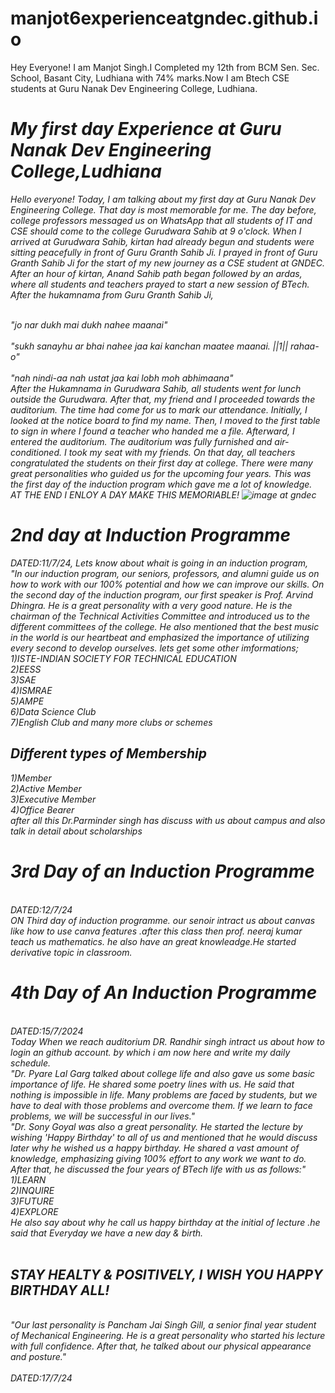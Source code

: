 # manjot6experienceatgndec.github.io
Hey Everyone!
I am Manjot Singh.I Completed my 12th from BCM Sen. Sec. School, Basant City, Ludhiana with 74% marks.Now I am Btech CSE students at Guru Nanak Dev Engineering College, Ludhiana.
<h1>
<i>My first day Experience at Guru Nanak Dev Engineering College,Ludhiana<i/>
  </h1>
<body>
  Hello everyone! Today, I am talking about my first day at Guru Nanak Dev Engineering College. That day is most memorable for me. The day before, college professors messaged us on WhatsApp that all students of IT and CSE should come to the college Gurudwara Sahib at 9 o'clock. When I arrived at Gurudwara Sahib, kirtan had already begun and students were sitting peacefully in front of Guru Granth Sahib Ji. I prayed in front of Guru Granth Sahib Ji for the start of my new journey as a CSE student at GNDEC. After an hour of kirtan, Anand Sahib path began followed by an ardas, where all students and teachers prayed to start a new session of BTech. After the hukamnama from Guru Granth Sahib Ji,

  <br>"jo nar dukh mai dukh nahee maanai"<br/>
 <br> "sukh sanayhu ar bhai nahee jaa kai kanchan maatee maanai. ||1|| rahaa-o"<br/>
 <br> "nah nindi-aa nah ustat jaa kai lobh moh abhimaana"<br/>
After the Hukamnama in Gurudwara Sahib, all students went for lunch outside the Gurudwara. After that, my friend and I proceeded towards the auditorium. The time had come for us to mark our attendance. Initially, I looked at the notice board to find my name. Then, I moved to the first table to sign in where I found a teacher who handed me a file. Afterward, I entered the auditorium. The auditorium was fully furnished and air-conditioned. I took my seat with my friends. On that day, all teachers congratulated the students on their first day at college. There were many great personalities who guided us for the upcoming four years. This was the first day of the induction program which gave me a lot of knowledge.
<br>
AT THE END I ENLOY A DAY MAKE THIS MEMORIABLE!
<img src="https://www.gndec.ac.in/gndec/gne_front.jpg" alt="image at gndec">
<br>
<h1>2nd day at Induction Programme</h1>
DATED:11/7/24,
<body>Lets know about whait is going in an induction program,
  <br>
  "In our induction program, our seniors, professors, and alumni guide us on how to work with our 100% potential and how we can improve our skills. On the second day of the induction program, our first speaker is Prof. Arvind Dhingra. He is a great personality with a very good nature. He is the chairman of the Technical Activities Committee and introduced us to the different committees of the college. He also mentioned that the best music in the world is our heartbeat and emphasized the importance of utilizing every second to develop ourselves.
    lets get some other imformations;
    <br>
    1)ISTE-INDIAN SOCIETY FOR TECHNICAL EDUCATION
    <br>
    2)EESS
    <br>
    3)SAE
    <br>
    4)ISMRAE
    <br>
    5)AMPE
    <br>
    6)Data Science Club
    <br>
    7)English Club and many more clubs or schemes
    <br>
    
   <h2>Different types of Membership</h2>
   1)Member
    <br>
   2)Active Member
   <br>
   3)Executive Member
   <br>
   4)Office Bearer
   <br>
   after all this Dr.Parminder singh has discuss with us about campus and also talk in detail about scholarships
   <br>
   <h1>3rd Day of an Induction Programme</h1>
   <br>
   DATED:12/7/24
   <br>
   ON Third day of induction programme. our senoir intract us about canvas like how to use canva features .after this class then prof. neeraj kumar teach us mathematics. he also have an great knowleadge.He started derivative topic in classroom.
   <br>
   <h1>4th Day of An Induction Programme</h1>
   <br>
   DATED:15/7/2024
   <br>
   Today When we reach auditorium DR. Randhir singh intract us about how to login an github account. by which i am now here and write my daily schedule.
   <br>
"Dr. Pyare Lal Garg talked about college life and also gave us some basic importance of life. He shared some poetry lines with us. He said that nothing is impossible in life. Many problems are faced by students, but we have to deal with those problems and overcome them. If we learn to face problems, we will be successful in our lives."
 <br>
  "Dr. Sony Goyal was also a great personality. He started the lecture by wishing 'Happy Birthday' to all of us and mentioned that he would discuss later why he wished us a happy birthday. He shared a vast amount of knowledge, emphasizing giving 100% effort to any work we want to do. After that, he discussed the four years of BTech life with us as follows:"

   <br>
   1)LEARN
   <br>
   2)INQUIRE
   <br>
   3)FUTURE 
   <br>
   4)EXPLORE
   <br>
  He also say about why he call us happy birthday at the initial of lecture .he said that Everyday we have a new day & birth.
  <br>
  <br/>
<h2>STAY HEALTY & POSITIVELY, I WISH YOU HAPPY BIRTHDAY ALL!</h2>
<br>
"Our last personality is Pancham Jai Singh Gill, a senior final year student of Mechanical Engineering. He is a great personality who started his lecture with full confidence. After that, he talked about our physical appearance and posture."

<br>
<br/>
DATED:17/7/24
<br>

    
    


</body>
